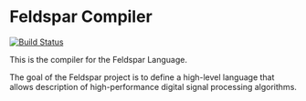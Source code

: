 Feldspar Compiler
=================

[![Build Status](https://travis-ci.org/Feldspar/feldspar-compiler.svg?branch=master)](https://travis-ci.org/Feldspar/feldspar-compiler)

This is the compiler for the Feldspar Language.

The goal of the Feldspar project is to define a high-level language that
allows description of high-performance digital signal processing
algorithms.


